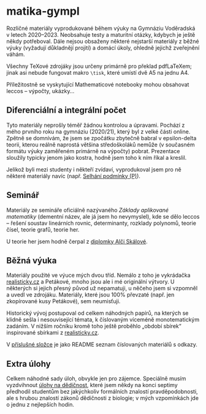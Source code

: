 # matika-gympl
Rozličné materiály vyprodukované během výuky na Gymnáziu Voděradská v letech 2020–2023.
Neobsahuje testy a maturitní otázky, kdybych je ještě někdy potřeboval.
Dále nejsou obsaženy některé nejstarší materiály z běžné výuky (vyžadují důkladnějí projití) a domácí úkoly, ohledně jejichž zveřejnění váhám.

Všechny TeXové zdrojáky jsou určeny primárně pro překlad pdfLaTeXem; jinak asi nebude fungovat makro `\tisk`, které umístí dvě A5 na jednu A4.

Příležitostně se vyskytující Mathematicové notebooky mohou obsahovat leccos – výpočty, ukázky…

## Diferenciální a integrální počet
Tyto materiály neprošly téměř žádnou kontrolou a úpravami.
Pochází z mého prvního roku na gymnáziu (2020/21), který byl z velké části online. Zpětně se domnívám, že jsem se zpočátku zbytečně babral v epsilon-delta teorii, kterou reálně naprostá většina středoškoláků nemůže (v současném formátu výuky zaměřeném primárně na výpočty) pobrat. Prezentace sloužily typicky jenom jako kostra, hodně jsem toho k ním říkal a kreslil.

Jelikož byli mezi studenty i někteří zvídaví, vyprodukoval jsem pro ně některé materiály navíc (např. [Selhání podmínky (P)](diferencialni_a_integralni_pocet/limity/lim_p_fail.pdf)).

## Seminář
Materiály ze semináře oficiálně nazývaného *Základy aplikované matematiky* (dementní název, ale já jsem ho nevymyslel), kde se dělo leccos – řešení soustav lineárních rovnic, determinanty, rozklady polynomů, teorie čísel, teorie grafů, teorie her.

U teorie her jsem hodně čerpal z [diplomky Alči Skálové](http://hdl.handle.net/20.500.11956/71391).

## Běžná výuka
Materiály použité ve výuce mých dvou tříd. Nemálo z toho je vykrádačka [realisticky.cz](http://www.realisticky.cz/) a Petákové, mnoho jsou ale i mé originální výtvory. U některých si jejich přesný původ už nepamatuji, u něčeho jsem si vzpomněl a uvedl ve zdrojáku. Materiály, které jsou 100% převzaté (např. jen zkopírované kusy Petákové), sem neumisťuji.

Historický vývoj postupoval od celkem náhodných papírů, na kterých se klidně sešla i nesouvisející témata, k číslovaným víceméně monotematickým zadáním. V nižším ročníku kromě toho ještě proběhlo „období sbírek“ inspirované sbírkami z [realisticky.cz](http://www.realisticky.cz/).

V [příslušné složce](bezna_vyuka/) je jako README seznam číslovaných materiálů s odkazy.

## Extra úlohy
Celkem náhodné sady úloh, obvykle jen pro zájemce.
Speciálně musím vyzdvihnout [úlohy na dědičnost](extra/bio_ulohy.pdf), které jsem někdy na konci septimy předhodil studentům bez jakýchkoliv formálních znalostí pravděpodobnosti, ale s hrubou znalostí zákonů dědičnosti z biologie; v mých vzpomínkách jde o jednu z nejlepších hodin.